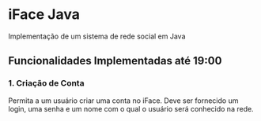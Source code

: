 # iFace Java

Implementação de um sistema de rede social em Java

## Funcionalidades Implementadas até 19:00

### 1. Criação de Conta
Permita a um usuário criar uma conta no iFace.
Deve ser fornecido um login, uma senha e um nome
com o qual o usuário será conhecido na rede.
